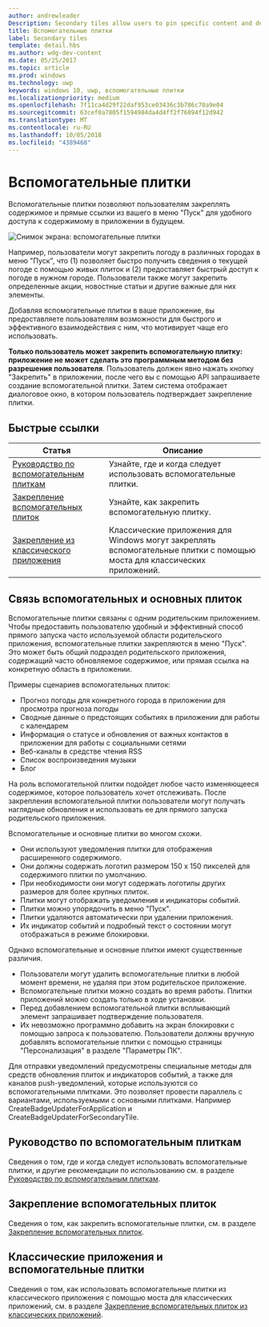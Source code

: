 ```yaml
---
author: andrewleader
Description: Secondary tiles allow users to pin specific content and deep links from your app onto their Start menu, providing easy future access to the content within your app.
title: Вспомогательные плитки
label: Secondary tiles
template: detail.hbs
ms.author: wdg-dev-content
ms.date: 05/25/2017
ms.topic: article
ms.prod: windows
ms.technology: uwp
keywords: windows 10, uwp, вспомогательные плитки
ms.localizationpriority: medium
ms.openlocfilehash: 7f11ca4d29f22daf953ce03436c3b786c70a9e04
ms.sourcegitcommit: 63cef0a7805f1594984da4d4ff2f76894f12d942
ms.translationtype: MT
ms.contentlocale: ru-RU
ms.lasthandoff: 10/05/2018
ms.locfileid: "4389468"
---
```

# <a name="secondary-tiles"></a>Вспомогательные плитки


Вспомогательные плитки позволяют пользователям закреплять содержимое и прямые ссылки из вашего в меню "Пуск" для удобного доступа к содержимому в приложении в будущем.

![Снимок экрана: вспомогательные плитки](images/secondarytiles.png)

Например, пользователи могут закрепить погоду в различных городах в меню "Пуск", что (1) позволяет быстро получить сведения о текущей погоде с помощью живых плиток и (2) предоставляет быстрый доступ к погоде в нужном городе. Пользователи также могут закрепить определенные акции, новостные статьи и другие важные для них элементы.

Добавляя вспомогательные плитки в ваше приложение, вы предоставляете пользователям возможности для быстрого и эффективного взаимодействия с ним, что мотивирует чаще его использовать.

**Только пользователь может закрепить вспомогательную плитку: приложение не может сделать это программным методом без разрешения пользователя**. Пользователь должен явно нажать кнопку "Закрепить" в приложении, после чего вы с помощью API запрашиваете создание вспомогательной плитки. Затем система отображает диалоговое окно, в котором пользователь подтверждает закрепление плитки.

## <a name="quick-links"></a>Быстрые ссылки

| Статья | Описание |
| --- | --- |
| [Руководство по вспомогательным плиткам](secondary-tiles-guidance.md) | Узнайте, где и когда следует использовать вспомогательные плитки. |
| [Закрепление вспомогательных плиток](secondary-tiles-pinning.md) | Узнайте, как закрепить вспомогательную плитку. |
| [Закрепление из классического приложения](secondary-tiles-desktop-pinning.md) | Классические приложения для Windows могут закреплять вспомогательные плитки с помощью моста для классических приложений. |


## <a name="secondary-tiles-in-relation-to-primary-tiles"></a>Связь вспомогательных и основных плиток

Вспомогательные плитки связаны с одним родительским приложением. Чтобы предоставить пользователю удобный и эффективный способ прямого запуска часто используемой области родительского приложения, вспомогательные плитки закрепляются в меню "Пуск". Это может быть общий подраздел родительского приложения, содержащий часто обновляемое содержимое, или прямая ссылка на конкретную область в приложении.

Примеры сценариев вспомогательных плиток:

* Прогноз погоды для конкретного города в приложении для просмотра прогноза погоды
* Сводные данные о предстоящих событиях в приложении для работы с календарем
* Информация о статусе и обновления от важных контактов в приложении для работы с социальными сетями
* Веб-каналы в средстве чтения RSS
* Список воспроизведения музыки
* Блог

На роль вспомогательной плитки подойдет любое часто изменяющееся содержимое, которое пользователь хочет отслеживать. После закрепления вспомогательной плитки пользователи могут получать наглядные обновления и использовать ее для прямого запуска родительского приложения.

Вспомогательные и основные плитки во многом схожи.

* Они используют уведомления плитки для отображения расширенного содержимого.
* Они должны содержать логотип размером 150 x 150 пикселей для содержимого плитки по умолчанию.
* При необходимости они могут содержать логотипы других размеров для более крупных плиток.
* Плитки могут отображать уведомления и индикаторы событий.
* Плитки можно упорядочить в меню "Пуск".
* Плитки удаляются автоматически при удалении приложения.
* Их индикатор событий и подробный текст о состоянии могут отображаться в режиме блокировки.

Однако вспомогательные и основные плитки имеют существенные различия.

* Пользователи могут удалить вспомогательные плитки в любой момент времени, не удаляя при этом родительское приложение.
* Вспомогательные плитки можно создать во время работы. Плитки приложений можно создать только в ходе установки.
* Перед добавлением вспомогательной плитки всплывающий элемент запрашивает подтверждение пользователя.
* Их невозможно программно добавить на экран блокировки с помощью запроса к пользователю. Пользователи должны вручную добавлять вспомогательные плитки с помощью страницы "Персонализация" в разделе "Параметры ПК".

Для отправки уведомлений предусмотрены специальные методы для средств обновления плиток и индикаторов событий, а также для каналов push-уведомлений, которые используются со вспомогательными плитками. Это позволяет провести параллель с вариантами, используемыми с основными плитками. Например CreateBadgeUpdaterForApplication и CreateBadgeUpdaterForSecondaryTile.


## <a name="guidance-on-secondary-tiles"></a>Руководство по вспомогательным плиткам
Сведения о том, где и когда следует использовать вспомогательные плитки, и другие рекомендации по использованию см. в разделе [Руководство по вспомогательным плиткам](secondary-tiles-guidance.md).


## <a name="pinning-secondary-tiles"></a>Закрепление вспомогательных плиток
Сведения о том, как закрепить вспомогательные плитки, см. в разделе [Закрепление вспомогательных плиток](secondary-tiles-pinning.md).


## <a name="desktop-applications-and-secondary-tiles"></a>Классические приложения и вспомогательные плитки
Сведения о том, как использовать вспомогательные плитки из классического приложения с помощью моста для классических приложений, см. в разделе [Закрепление вспомогательных плиток из классических приложений](secondary-tiles-desktop-pinning.md).
